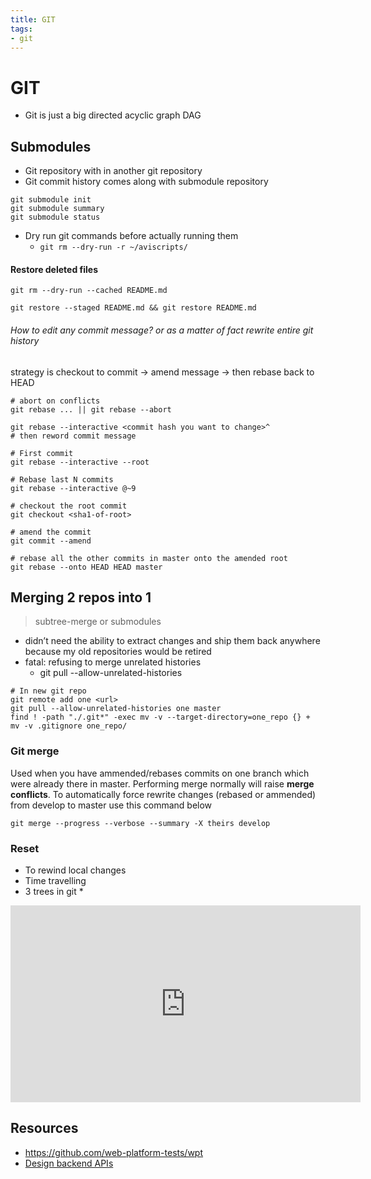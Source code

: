 ```yaml
---
title: GIT
tags:
- git
---
```


# GIT

<TagLinks />

* Git is just a big directed acyclic graph DAG

## Submodules

* Git repository with in another git repository
* Git commit history comes along with submodule repository

```
git submodule init
git submodule summary
git submodule status
```

* Dry run git commands before actually running them
  * `git rm --dry-run -r ~/aviscripts/`

#### Restore deleted files

```
git rm --dry-run --cached README.md

git restore --staged README.md && git restore README.md
```

###### How to edit any commit message? or as a matter of fact rewrite entire git history

strategy is checkout to commit -> amend message -> then rebase back to HEAD

```
# abort on conflicts
git rebase ... || git rebase --abort

git rebase --interactive <commit hash you want to change>^
# then reword commit message

# First commit
git rebase --interactive --root

# Rebase last N commits
git rebase --interactive @~9

# checkout the root commit
git checkout <sha1-of-root>

# amend the commit
git commit --amend

# rebase all the other commits in master onto the amended root
git rebase --onto HEAD HEAD master
```
## Merging 2 repos into 1

> subtree-merge or submodules

* didn’t need the ability to extract changes and ship them back anywhere because my old repositories would be retired
* fatal: refusing to merge unrelated histories
  * git pull --allow-unrelated-histories

```
# In new git repo
git remote add one <url>
git pull --allow-unrelated-histories one master
find ! -path "./.git*" -exec mv -v --target-directory=one_repo {} +
mv -v .gitignore one_repo/
```

### Git merge

Used when you have ammended/rebases commits on one branch which were already there in master.
Performing merge normally will raise **merge conflicts**. To automatically force rewrite changes (rebased or ammended) from develop to master use this command below

```
git merge --progress --verbose --summary -X theirs develop
```

### Reset

* To rewind local changes
* Time travelling
* 3 trees in git
  * 

<iframe width="560" height="315" src="https://www.youtube.com/embed/LX11jimGDGk" frameborder="0" allow="accelerometer; autoplay; encrypted-media; gyroscope; picture-in-picture" allowfullscreen></iframe>

## Resources

* https://github.com/web-platform-tests/wpt
* [Design backend APIs](https://stoplight.io/studio/)

<Footer />
